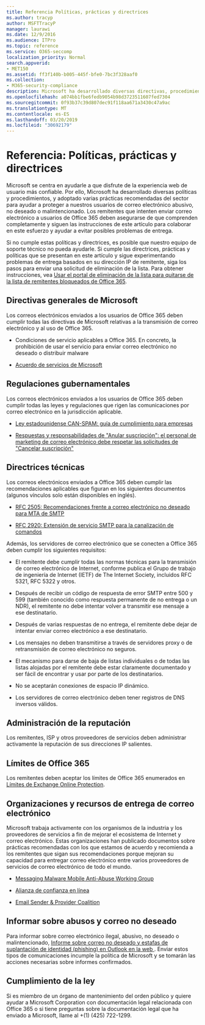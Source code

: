```yaml
---
title: Referencia Políticas, prácticas y directrices
ms.author: tracyp
author: MSFTTracyP
manager: laurawi
ms.date: 12/9/2016
ms.audience: ITPro
ms.topic: reference
ms.service: O365-seccomp
localization_priority: Normal
search.appverid:
- MET150
ms.assetid: ff3f140b-b005-445f-bfe0-7bc3f328aaf0
ms.collection:
- M365-security-compliance
description: Microsoft ha desarrollado diversas directivas, procedimientos y adoptado varias prácticas recomendadas del sector para ayudar a proteger a nuestros usuarios de un correo electrónico abusivo, no deseado o malintencionado.
ms.openlocfilehash: a074bb1fbe6fedb9054b98d3723511607fed7304
ms.sourcegitcommit: 0f93b37c39d807dec91f118aa671a3430c47a9ac
ms.translationtype: MT
ms.contentlocale: es-ES
ms.lasthandoff: 03/20/2019
ms.locfileid: "30692179"
---
```

# <a name="reference-policies-practices-and-guidelines"></a>Referencia: Políticas, prácticas y directrices
  
Microsoft se centra en ayudarle a que disfrute de la experiencia web de usuario más confiable. Por ello, Microsoft ha desarrollado diversas políticas y procedimientos, y adoptado varias prácticas recomendadas del sector para ayudar a proteger a nuestros usuarios de correo electrónico abusivo, no deseado o malintencionado. Los remitentes que intenten enviar correo electrónico a usuarios de Office 365 deben asegurarse de que comprenden completamente y siguen las instrucciones de este artículo para colaborar en este esfuerzo y ayudar a evitar posibles problemas de entrega.
  
Si no cumple estas políticas y directrices, es posible que nuestro equipo de soporte técnico no pueda ayudarle. Si cumple las directrices, prácticas y políticas que se presentan en este artículo y sigue experimentando problemas de entrega basados en su dirección IP de remitente, siga los pasos para enviar una solicitud de eliminación de la lista. Para obtener instrucciones, vea [Usar el portal de eliminación de la lista para quitarse de la lista de remitentes bloqueados de Office 365](use-the-delist-portal-to-remove-yourself-from-the-office-365-blocked-senders-lis.md).
  
## <a name="general-microsoft-policies"></a>Directivas generales de Microsoft
<a name="GenMsftPolicies"> </a>

Los correos electrónicos enviados a los usuarios de Office 365 deben cumplir todas las directivas de Microsoft relativas a la transmisión de correo electrónico y al uso de Office 365.
  
- Condiciones de servicio aplicables a Office 365. En concreto, la prohibición de usar el servicio para enviar correo electrónico no deseado o distribuir malware
    
- [Acuerdo de servicios de Microsoft](https://www.microsoft.com/servicesagreement/)
    
## <a name="governmental-regulations"></a>Regulaciones gubernamentales
<a name="GovtRegulations"> </a>

Los correos electrónicos enviados a los usuarios de Office 365 deben cumplir todas las leyes y regulaciones que rigen las comunicaciones por correo electrónico en la jurisdicción aplicable.
  
- [Ley estadounidense CAN-SPAM: guía de cumplimiento para empresas](https://www.ftc.gov/tips-advice/business-center/guidance/can-spam-act-compliance-guide-business)
    
- [Respuestas y responsabilidades de "Anular suscripción": el personal de marketing de correo electrónico debe respetar las solicitudes de "Cancelar suscripción"](https://www.lawpublish.com/ftc-emai-marketers-unsubscribe-claims.mdl)
    
## <a name="technical-guidelines"></a>Directrices técnicas
<a name="TechGuidelines"> </a>

Los correos electrónicos enviados a Office 365 deben cumplir las recomendaciones aplicables que figuran en los siguientes documentos (algunos vínculos solo están disponibles en inglés).
  
- [RFC 2505: Recomendaciones frente a correo electrónico no deseado para MTA de SMTP](https://www.ietf.org/rfc/rfc2505.txt)
    
- [RFC 2920: Extensión de servicio SMTP para la canalización de comandos](https://www.ietf.org/rfc/rfc2920.txt)
    
Además, los servidores de correo electrónico que se conecten a Office 365 deben cumplir los siguientes requisitos:
  
- El remitente debe cumplir todas las normas técnicas para la transmisión de correo electrónico de Internet, conforme publica el Grupo de trabajo de ingeniería de Internet (IETF) de The Internet Society, incluidos RFC 5321, RFC 5322 y otros. 
    
- Después de recibir un código de respuesta de error SMTP entre 500 y 599 (también conocido como respuesta permanente de no entrega o un NDR), el remitente no debe intentar volver a transmitir ese mensaje a ese destinatario.
    
- Después de varias respuestas de no entrega, el remitente debe dejar de intentar enviar correo electrónico a ese destinatario.
    
- Los mensajes no deben transmitirse a través de servidores proxy o de retransmisión de correo electrónico no seguros.
    
- El mecanismo para darse de baja de listas individuales o de todas las listas alojadas por el remitente debe estar claramente documentado y ser fácil de encontrar y usar por parte de los destinatarios.
    
- No se aceptarán conexiones de espacio IP dinámico.
    
- Los servidores de correo electrónico deben tener registros de DNS inversos válidos.
    
## <a name="reputation-management"></a>Administración de la reputación
<a name="RepManagement"> </a>

Los remitentes, ISP y otros proveedores de servicios deben administrar activamente la reputación de sus direcciones IP salientes.
  
## <a name="office-365-limits"></a>Límites de Office 365
<a name="sectionSection4"> </a>

Los remitentes deben aceptar los límites de Office 365 enumerados en [Límites de Exchange Online Protection](https://technet.microsoft.com/library/exchange-online-protection-limits.aspx).
  
## <a name="email-delivery-resources-and-organizations"></a>Organizaciones y recursos de entrega de correo electrónico
<a name="sectionSection5"> </a>

Microsoft trabaja activamente con los organismos de la industria y los proveedores de servicios a fin de mejorar el ecosistema de Internet y correo electrónico. Estas organizaciones han publicado documentos sobre prácticas recomendadas con los que estamos de acuerdo y recomienda a los remitentes que sigan sus recomendaciones porque mejoran su capacidad para entregar correo electrónico entre varios proveedores de servicios de correo electrónico de todo el mundo.
  
- [Messaging Malware Mobile Anti-Abuse Working Group](https://www.m3aawg.org/)
    
- [Alianza de confianza en línea](https://www.otalliance.org/resources)
    
- [Email Sender &amp; Provider Coalition](http://www.espcoalition.org/)
    
## <a name="abuse-and-spam-reporting"></a>Informar sobre abusos y correo no deseado
<a name="AbuseSpamReports"> </a>

Para informar sobre correo electrónico ilegal, abusivo, no deseado o malintencionado, [Informe sobre correo no deseado y estafas de suplantación de identidad (phishing) en Outlook en la web ](report-junk-email-and-phishing-scams-in-outlook-on-the-web-eop.md). Enviar estos tipos de comunicaciones incumple la política de Microsoft y se tomarán las acciones necesarias sobre informes confirmados.
  
## <a name="law-enforcement"></a>Cumplimiento de la ley
<a name="sectionSection7"> </a>

Si es miembro de un órgano de mantenimiento del orden público y quiere ayudar a Microsoft Corporation con documentación legal relacionada con Office 365 o si tiene preguntas sobre la documentación legal que ha enviado a Microsoft, llame al +(1) (425) 722-1299.
  


